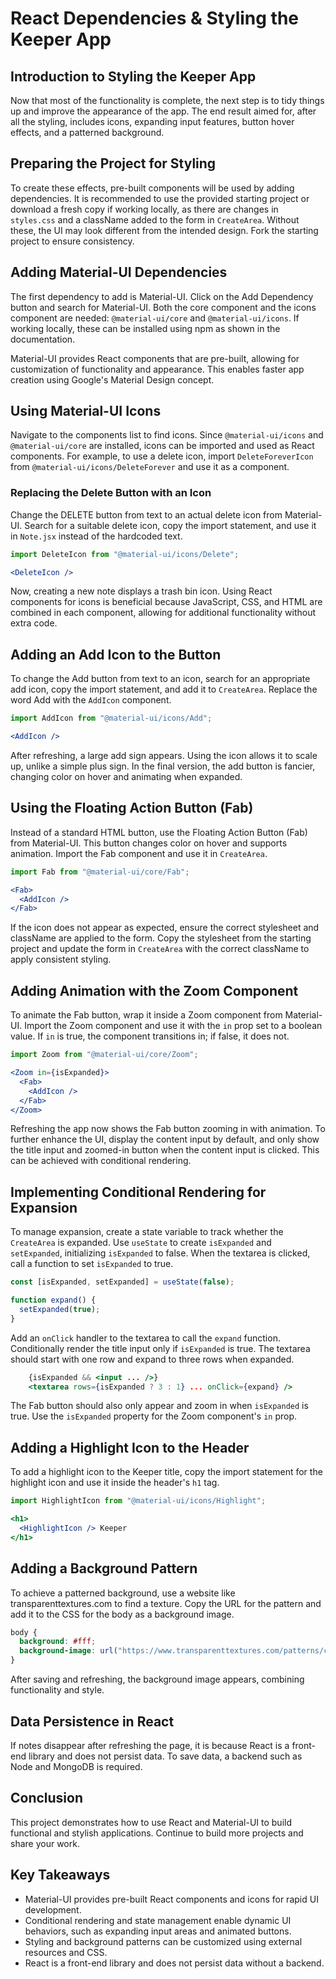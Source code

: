 # React Dependencies & Styling the Keeper App

## Introduction to Styling the Keeper App

Now that most of the functionality is complete, the next step is to tidy things up and improve the appearance of the app. The end result aimed for, after all the styling, includes icons, expanding input features, button hover effects, and a patterned background.

## Preparing the Project for Styling

To create these effects, pre-built components will be used by adding dependencies. It is recommended to use the provided starting project or download a fresh copy if working locally, as there are changes in `styles.css` and a className added to the form in `CreateArea`. Without these, the UI may look different from the intended design. Fork the starting project to ensure consistency.

## Adding Material-UI Dependencies

The first dependency to add is Material-UI. Click on the Add Dependency button and search for Material-UI. Both the core component and the icons component are needed: `@material-ui/core` and `@material-ui/icons`. If working locally, these can be installed using npm as shown in the documentation.

Material-UI provides React components that are pre-built, allowing for customization of functionality and appearance. This enables faster app creation using Google's Material Design concept.

## Using Material-UI Icons

Navigate to the components list to find icons. Since `@material-ui/icons` and `@material-ui/core` are installed, icons can be imported and used as React components. For example, to use a delete icon, import `DeleteForeverIcon` from `@material-ui/icons/DeleteForever` and use it as a component.

### Replacing the Delete Button with an Icon

Change the DELETE button from text to an actual delete icon from Material-UI. Search for a suitable delete icon, copy the import statement, and use it in `Note.jsx` instead of the hardcoded text.

```jsx
import DeleteIcon from "@material-ui/icons/Delete";
```

```jsx
<DeleteIcon />
```

Now, creating a new note displays a trash bin icon. Using React components for icons is beneficial because JavaScript, CSS, and HTML are combined in each component, allowing for additional functionality without extra code.

## Adding an Add Icon to the Button

To change the Add button from text to an icon, search for an appropriate add icon, copy the import statement, and add it to `CreateArea`. Replace the word Add with the `AddIcon` component.

```jsx
import AddIcon from "@material-ui/icons/Add";
```

```jsx
<AddIcon />
```

After refreshing, a large add sign appears. Using the icon allows it to scale up, unlike a simple plus sign. In the final version, the add button is fancier, changing color on hover and animating when expanded.

## Using the Floating Action Button (Fab)

Instead of a standard HTML button, use the Floating Action Button (Fab) from Material-UI. This button changes color on hover and supports animation. Import the Fab component and use it in `CreateArea`.

```jsx
import Fab from "@material-ui/core/Fab";
```

```jsx
<Fab>
  <AddIcon />
</Fab>
```

If the icon does not appear as expected, ensure the correct stylesheet and className are applied to the form. Copy the stylesheet from the starting project and update the form in `CreateArea` with the correct className to apply consistent styling.

## Adding Animation with the Zoom Component

To animate the Fab button, wrap it inside a Zoom component from Material-UI. Import the Zoom component and use it with the `in` prop set to a boolean value. If `in` is true, the component transitions in; if false, it does not.

```jsx
import Zoom from "@material-ui/core/Zoom";
```

```jsx
<Zoom in={isExpanded}>
  <Fab>
    <AddIcon />
  </Fab>
</Zoom>
```

Refreshing the app now shows the Fab button zooming in with animation. To further enhance the UI, display the content input by default, and only show the title input and zoomed-in button when the content input is clicked. This can be achieved with conditional rendering.

## Implementing Conditional Rendering for Expansion

To manage expansion, create a state variable to track whether the `CreateArea` is expanded. Use `useState` to create `isExpanded` and `setExpanded`, initializing `isExpanded` to false. When the textarea is clicked, call a function to set `isExpanded` to true.

```jsx
const [isExpanded, setExpanded] = useState(false);

function expand() {
  setExpanded(true);
}
```

Add an `onClick` handler to the textarea to call the `expand` function. Conditionally render the title input only if `isExpanded` is true. The textarea should start with one row and expand to three rows when expanded.

```jsx
    {isExpanded && <input ... />}
    <textarea rows={isExpanded ? 3 : 1} ... onClick={expand} />
```

The Fab button should also only appear and zoom in when `isExpanded` is true. Use the `isExpanded` property for the Zoom component's `in` prop.

## Adding a Highlight Icon to the Header

To add a highlight icon to the Keeper title, copy the import statement for the highlight icon and use it inside the header's `h1` tag.

```jsx
import HighlightIcon from "@material-ui/icons/Highlight";
```

```jsx
<h1>
  <HighlightIcon /> Keeper
</h1>
```

## Adding a Background Pattern

To achieve a patterned background, use a website like transparenttextures.com to find a texture. Copy the URL for the pattern and add it to the CSS for the body as a background image.

```css
body {
  background: #fff;
  background-image: url("https://www.transparenttextures.com/patterns/cubes.png");
}
```

After saving and refreshing, the background image appears, combining functionality and style.

## Data Persistence in React

If notes disappear after refreshing the page, it is because React is a front-end library and does not persist data. To save data, a backend such as Node and MongoDB is required.

## Conclusion

This project demonstrates how to use React and Material-UI to build functional and stylish applications. Continue to build more projects and share your work.

## Key Takeaways

- Material-UI provides pre-built React components and icons for rapid UI development.
- Conditional rendering and state management enable dynamic UI behaviors, such as expanding input areas and animated buttons.
- Styling and background patterns can be customized using external resources and CSS.
- React is a front-end library and does not persist data without a backend.
